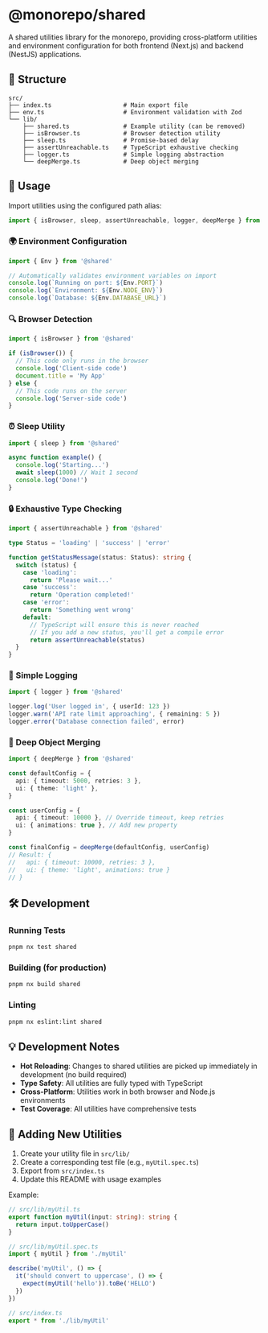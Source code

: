 # @monorepo/shared

A shared utilities library for the monorepo, providing cross-platform utilities and environment configuration for both frontend (Next.js) and backend (NestJS) applications.

## 📁 Structure

```
src/
├── index.ts                    # Main export file
├── env.ts                      # Environment validation with Zod
└── lib/
    ├── shared.ts               # Example utility (can be removed)
    ├── isBrowser.ts            # Browser detection utility
    ├── sleep.ts                # Promise-based delay
    ├── assertUnreachable.ts    # TypeScript exhaustive checking
    ├── logger.ts               # Simple logging abstraction
    └── deepMerge.ts            # Deep object merging
```

## 🚀 Usage

Import utilities using the configured path alias:

```ts
import { isBrowser, sleep, assertUnreachable, logger, deepMerge } from '@shared'
```

### 🌍 Environment Configuration

```ts
import { Env } from '@shared'

// Automatically validates environment variables on import
console.log(`Running on port: ${Env.PORT}`)
console.log(`Environment: ${Env.NODE_ENV}`)
console.log(`Database: ${Env.DATABASE_URL}`)
```

### 🔍 Browser Detection

```ts
import { isBrowser } from '@shared'

if (isBrowser()) {
  // This code only runs in the browser
  console.log('Client-side code')
  document.title = 'My App'
} else {
  // This code runs on the server
  console.log('Server-side code')
}
```

### ⏰ Sleep Utility

```ts
import { sleep } from '@shared'

async function example() {
  console.log('Starting...')
  await sleep(1000) // Wait 1 second
  console.log('Done!')
}
```

### 🔒 Exhaustive Type Checking

```ts
import { assertUnreachable } from '@shared'

type Status = 'loading' | 'success' | 'error'

function getStatusMessage(status: Status): string {
  switch (status) {
    case 'loading':
      return 'Please wait...'
    case 'success':
      return 'Operation completed!'
    case 'error':
      return 'Something went wrong'
    default:
      // TypeScript will ensure this is never reached
      // If you add a new status, you'll get a compile error
      return assertUnreachable(status)
  }
}
```

### 📝 Simple Logging

```ts
import { logger } from '@shared'

logger.log('User logged in', { userId: 123 })
logger.warn('API rate limit approaching', { remaining: 5 })
logger.error('Database connection failed', error)
```

### 🔀 Deep Object Merging

```ts
import { deepMerge } from '@shared'

const defaultConfig = {
  api: { timeout: 5000, retries: 3 },
  ui: { theme: 'light' },
}

const userConfig = {
  api: { timeout: 10000 }, // Override timeout, keep retries
  ui: { animations: true }, // Add new property
}

const finalConfig = deepMerge(defaultConfig, userConfig)
// Result: {
//   api: { timeout: 10000, retries: 3 },
//   ui: { theme: 'light', animations: true }
// }
```

## 🛠️ Development

### Running Tests

```bash
pnpm nx test shared
```

### Building (for production)

```bash
pnpm nx build shared
```

### Linting

```bash
pnpm nx eslint:lint shared
```

## 💡 Development Notes

- **Hot Reloading**: Changes to shared utilities are picked up immediately in development (no build required)
- **Type Safety**: All utilities are fully typed with TypeScript
- **Cross-Platform**: Utilities work in both browser and Node.js environments
- **Test Coverage**: All utilities have comprehensive tests

## 🔧 Adding New Utilities

1. Create your utility file in `src/lib/`
2. Create a corresponding test file (e.g., `myUtil.spec.ts`)
3. Export from `src/index.ts`
4. Update this README with usage examples

Example:

```ts
// src/lib/myUtil.ts
export function myUtil(input: string): string {
  return input.toUpperCase()
}

// src/lib/myUtil.spec.ts
import { myUtil } from './myUtil'

describe('myUtil', () => {
  it('should convert to uppercase', () => {
    expect(myUtil('hello')).toBe('HELLO')
  })
})

// src/index.ts
export * from './lib/myUtil'
```
